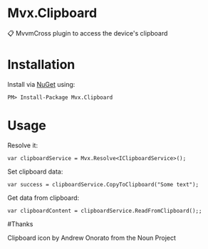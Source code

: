 # Mvx.Clipboard
📋 MvvmCross plugin to access the device's clipboard

# Installation

Install via [NuGet](https://www.nuget.org/packages/Mvx.Clipboard/) using:

``PM> Install-Package Mvx.Clipboard``

# Usage

Resolve it:

``var clipboardService = Mvx.Resolve<IClipboardService>();``

Set clipboard data:

```
var success = clipboardService.CopyToClipboard("Some text");
```

Get data from clipboard:

``var clipboardContent = clipboardService.ReadFromClipboard();;``

#Thanks

Clipboard icon by Andrew Onorato from the Noun Project
